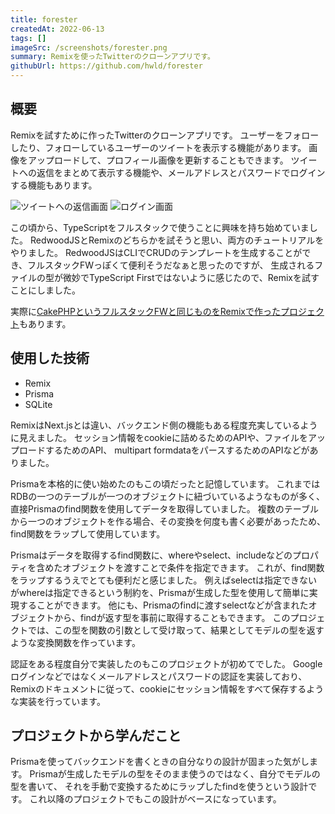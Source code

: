 ```yaml
---
title: forester
createdAt: 2022-06-13
tags: []
imageSrc: /screenshots/forester.png
summary: Remixを使ったTwitterのクローンアプリです。
githubUrl: https://github.com/hwld/forester
---
```


## 概要

Remixを試すために作ったTwitterのクローンアプリです。
ユーザーをフォローしたり、フォローしているユーザーのツイートを表示する機能があります。
画像をアップロードして、プロフィール画像を更新することもできます。
ツイートへの返信をまとめて表示する機能や、メールアドレスとパスワードでログインする機能もあります。

![ツイートへの返信画面](/screenshots/forester-detail.png)
![ログイン画面](/screenshots/forester-login.png)

この頃から、TypeScriptをフルスタックで使うことに興味を持ち始めていました。
RedwoodJSとRemixのどちらかを試そうと思い、両方のチュートリアルをやりました。
RedwoodJSはCLIでCRUDのテンプレートを生成することができ、フルスタックFWっぽくて便利そうだなぁと思ったのですが、
生成されるファイルの型が微妙でTypeScript Firstではないように感じたので、Remixを試すことにしました。

実際に[CakePHPというフルスタックFWと同じものをRemixで作ったプロジェクト](/projects/super-cuma)もあります。

## 使用した技術

- Remix
- Prisma
- SQLite

RemixはNext.jsとは違い、バックエンド側の機能もある程度充実しているように見えました。
セッション情報をcookieに詰めるためのAPIや、ファイルをアップロードするためのAPI、
multipart formdataをパースするためのAPIなどがありました。

Prismaを本格的に使い始めたのもこの頃だったと記憶しています。
これまではRDBの一つのテーブルが一つのオブジェクトに紐づいているようなものが多く、直接Prismaのfind関数を使用してデータを取得していました。
複数のテーブルから一つのオブジェクトを作る場合、その変換を何度も書く必要があったため、find関数をラップして使用しています。

Prismaはデータを取得するfind関数に、whereやselect、includeなどのプロパティを含めたオブジェクトを渡すことで条件を指定できます。
これが、find関数をラップするうえでとても便利だと感じました。
例えばselectは指定できないがwhereは指定できるという制約を、Prismaが生成した型を使用して簡単に実現することができます。
他にも、Prismaのfindに渡すselectなどが含まれたオブジェクトから、findが返す型を事前に取得することもできます。
このプロジェクトでは、この型を関数の引数として受け取って、結果としてモデルの型を返すような変換関数を作っています。

認証をある程度自分で実装したのもこのプロジェクトが初めてでした。
Googleログインなどではなくメールアドレスとパスワードの認証を実装しており、
Remixのドキュメントに従って、cookieにセッション情報をすべて保存するような実装を行っています。

## プロジェクトから学んだこと

Prismaを使ってバックエンドを書くときの自分なりの設計が固まった気がします。
Prismaが生成したモデルの型をそのまま使うのではなく、自分でモデルの型を書いて、
それを手動で変換するためにラップしたfindを使うという設計です。
これ以降のプロジェクトでもこの設計がベースになっています。
